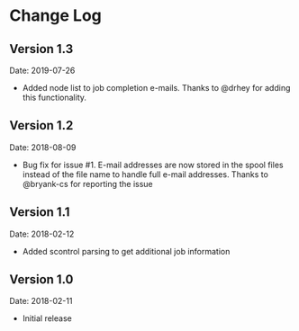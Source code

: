 Change Log
==========

Version 1.3
-----------

Date: 2019-07-26

* Added node list to job completion e-mails. Thanks to @drhey for adding this functionality.

Version 1.2
-----------

Date: 2018-08-09

* Bug fix for issue #1. E-mail addresses are now stored in the spool files instead of the file name to handle full e-mail addresses. Thanks to @bryank-cs for reporting the issue

Version 1.1
-----------

Date: 2018-02-12

* Added scontrol parsing to get additional job information


Version 1.0
-----------

Date: 2018-02-11

* Initial release
